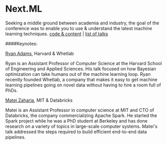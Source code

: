**Next.ML**
===================

Seeking a middle ground between academia and industry, the goal of the conference was to enable you to use & understand the latest machine learning techniques. [code & content](https://docs.google.com/spreadsheets/d/1fQBneR974RVLXKI7QeXFCG7ljI50jL_WFMyjUAJnEcE/edit?usp=sharing) | [list of talks](http://www.next.ml/speakers-2/)

####Keynotes:

[Ryan Adams](http://people.seas.harvard.edu/~rpa), Harvard & Whetlab

Ryan is an Assistant Professor of Computer Science at the Harvard School of Engineering and Applied Sciences. His talk focused on how Bayesian optimization can take humans out of the machine learning loop. Ryan recently founded Whetlab, a company that makes it easy to get machine learning pipelines going on novel data without having to hire a room full of PhDs.

[Matei Zaharia](http://people.csail.mit.edu/matei), MIT & Databricks

Matei is an Assistant Professor in computer science at MIT and CTO of Databricks, the company commercializing Apache Spark. He started the Spark project while he was a PhD student at Berkeley and has done research on a variety of topics in large-scale computer systems. Matei's talk addressed the steps required to build efficient end-to-end data pipelines.